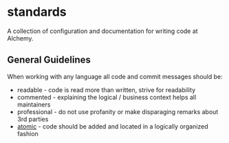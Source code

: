# standards

A collection of configuration and documentation for writing code at Alchemy.

## General Guidelines

When working with any language all code and commit messages should be:

 - readable - code is read more than written, strive for readability
 - commented - explaining the logical / business context helps all maintainers
 - professional - do not use profanity or make disparaging remarks about 3rd parties
 - [atomic](https://seesparkbox.com/foundry/atomic_commits_with_git) - code should be added and located in a logically organized fashion
